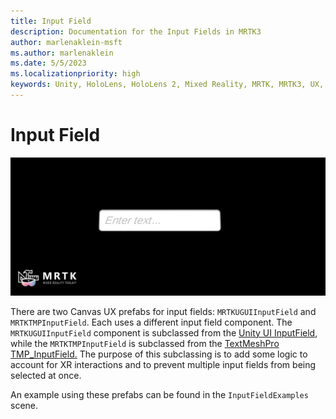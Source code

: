```yaml
---
title: Input Field
description: Documentation for the Input Fields in MRTK3
author: marlenaklein-msft
ms.author: marlenaklein
ms.date: 5/5/2023
ms.localizationpriority: high
keywords: Unity, HoloLens, HoloLens 2, Mixed Reality, MRTK, MRTK3, UX, Input Field
---
```


# Input Field

![Image showing an input field, say-it label](images/inputfield.png)

There are two Canvas UX prefabs for input fields: `MRTKUGUIInputField` and `MRTKTMPInputField`. Each uses a different input field component. The `MRTKUGUIInputField` component is subclassed from the [Unity UI InputField](https://docs.unity3d.com/2021.3/Documentation/Manual/script-InputField.html), while the `MRTKTMPInputField` is subclassed from the [TextMeshPro TMP_InputField.](https://docs.unity3d.com/Packages/com.unity.textmeshpro@3.0/api/TMPro.TMP_InputField.html) The purpose of this subclassing is to add some logic to account for XR interactions and to prevent multiple input fields from being selected at once.  

An example using these prefabs can be found in the `InputFieldExamples` scene.